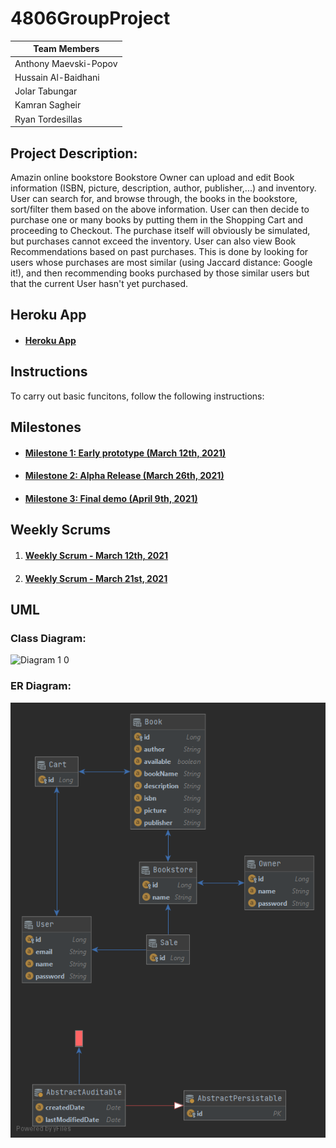 # 4806GroupProject

|Team Members           |
|-----------------------|
| Anthony Maevski-Popov |
|  Hussain Al-Baidhani  |
|    Jolar Tabungar     |
|    Kamran Sagheir     |
|   Ryan Tordesillas    |


## Project Description:
Amazin online bookstore
Bookstore Owner can upload and edit Book information (ISBN, picture, description, author, publisher,...) and inventory. User can search for, and browse through, the books in the bookstore, sort/filter them based on the above information. User can then decide to purchase one or many books by putting them in the Shopping Cart and proceeding to Checkout. The purchase itself will obviously be simulated, but purchases cannot exceed the inventory. User can also view Book Recommendations based on past purchases. This is done by looking for users whose purchases are most similar (using Jaccard distance: Google it!), and then recommending books purchased by those similar users but that the current User hasn't yet purchased.


## Heroku App
- #### [Heroku App](https://sysc-4806-project-2021.herokuapp.com/)


## Instructions
To carry out basic funcitons, follow the following instructions:


## Milestones
- #### [Milestone 1: Early prototype (March 12th, 2021)](../../milestone/1)
- #### [Milestone 2: Alpha Release (March 26th, 2021)](../../milestone/2)
- #### [Milestone 3: Final demo (April 9th, 2021)](../../milestone/3)



## Weekly Scrums
1. #### [Weekly Scrum - March 12th, 2021](../../issues/1)
2. #### [Weekly Scrum - March 21st, 2021](../../issues/45)

## UML
### Class Diagram:

![Diagram 1 0](https://user-images.githubusercontent.com/60012835/110885113-3e8bb700-82b4-11eb-9459-80c86d737090.PNG)



### ER Diagram:
![Diagram 1 0](entityManagerFactory(EntityManagerFactoryBuilder).png)



